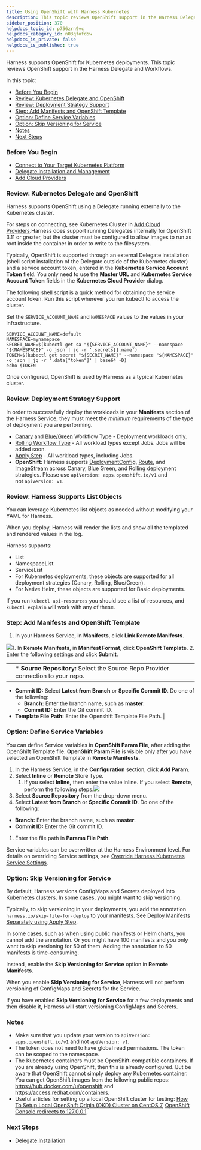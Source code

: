 ```yaml
---
title: Using OpenShift with Harness Kubernetes
description: This topic reviews OpenShift support in the Harness Delegate and Workflows.
sidebar_position: 370 
helpdocs_topic_id: p756zrn9vc
helpdocs_category_id: n03qfofd5w
helpdocs_is_private: false
helpdocs_is_published: true
---
```


Harness supports OpenShift for Kubernetes deployments. This topic reviews OpenShift support in the Harness Delegate and Workflows.

In this topic:

* [Before You Begin](https://docs.harness.io/article/p756zrn9vc-using-open-shift-with-harness-kubernetes#before_you_begin)
* [Review: Kubernetes Delegate and OpenShift](https://docs.harness.io/article/p756zrn9vc-using-open-shift-with-harness-kubernetes#review_kubernetes_delegate_and_open_shift)
* [Review: Deployment Strategy Support](https://docs.harness.io/article/p756zrn9vc-using-open-shift-with-harness-kubernetes#review_deployment_strategy_support)
* [Step: Add Manifests and OpenShift Template](https://docs.harness.io/article/p756zrn9vc-using-open-shift-with-harness-kubernetes#step_add_manifests_and_open_shift_template)
* [Option: Define Service Variables](https://docs.harness.io/article/p756zrn9vc-using-open-shift-with-harness-kubernetes#option_define_service_variables)
* [Option: Skip Versioning for Service](#option_skip_versioning_for_service)
* [Notes](https://docs.harness.io/article/p756zrn9vc-using-open-shift-with-harness-kubernetes#notes)
* [Next Steps](https://docs.harness.io/article/p756zrn9vc-using-open-shift-with-harness-kubernetes#next_steps)

### Before You Begin

* [Connect to Your Target Kubernetes Platform](/article/m383u53mp1-connect-to-your-target-kubernetes-platform)
* [Delegate Installation and Management](/article/h9tkwmkrm7-delegate-installation)
* [Add Cloud Providers](/article/whwnovprrb-cloud-providers)

### Review: Kubernetes Delegate and OpenShift

Harness supports OpenShift using a Delegate running externally to the Kubernetes cluster.

For steps on connecting, see Kubernetes Cluster in [Add Cloud Providers](/article/whwnovprrb-cloud-providers).Harness does support running Delegates internally for OpenShift 3.11 or greater, but the cluster must be configured to allow images to run as root inside the container in order to write to the filesystem.

Typically, OpenShift is supported through an external Delegate installation (shell script installation of the Delegate outside of the Kubernetes cluster) and a service account token, entered in the **Kubernetes Service Account Token** field. You only need to use the **Master URL** and **Kubernetes Service Account Token** fields in the **Kubernetes Cloud Provider** dialog.

The following shell script is a quick method for obtaining the service account token. Run this script wherever you run kubectl to access the cluster.

Set the `SERVICE_ACCOUNT_NAME` and `NAMESPACE` values to the values in your infrastructure.


```
SERVICE_ACCOUNT_NAME=default  
NAMESPACE=mynamepace  
SECRET_NAME=$(kubectl get sa "${SERVICE_ACCOUNT_NAME}" --namespace "${NAMESPACE}" -o json | jq -r '.secrets[].name')  
TOKEN=$(kubectl get secret "${SECRET_NAME}" --namespace "${NAMESPACE}" -o json | jq -r '.data["token"]' | base64 -D)  
echo $TOKEN
```
Once configured, OpenShift is used by Harness as a typical Kubernetes cluster.

### Review: Deployment Strategy Support

In order to successfully deploy the workloads in your **Manifests** section of the Harness Service, they must meet the *minimum* requirements of the type of deployment you are performing.

* [Canary](/article/2xp0oyubjj-create-a-kubernetes-canary-deployment) and [Blue/Green](/article/ukftzrngr1-create-a-kubernetes-blue-green-deployment) Workflow Type - Deployment workloads only.
* [Rolling Workflow Type](/article/dl0l34ge8l-create-a-kubernetes-rolling-deployment) - All workload types except Jobs. Jobs will be added soon.
* [​Apply Step](/article/4vjgmjcj6z-deploy-manifests-separately-using-apply-step) - All workload types, including Jobs.
* **OpenShift:** Harness supports [DeploymentConfig](https://docs.openshift.com/container-platform/4.1/applications/deployments/what-deployments-are.html), [Route](https://docs.openshift.com/enterprise/3.0/architecture/core_concepts/routes.html), and [ImageStream](https://docs.openshift.com/enterprise/3.2/architecture/core_concepts/builds_and_image_streams.html#image-streams) across Canary, Blue Green, and Rolling deployment strategies. Please use `apiVersion: apps.openshift.io/v1` and not `apiVersion: v1`.

### Review: Harness Supports List Objects

You can leverage Kubernetes list objects as needed without modifying your YAML for Harness.

When you deploy, Harness will render the lists and show all the templated and rendered values in the log.

Harness supports:

* List
* NamespaceList
* ServiceList
* For Kubernetes deployments, these objects are supported for all deployment strategies (Canary, Rolling, Blue/Green).
* For Native Helm, these objects are supported for Basic deployments.

If you run `kubectl api-resources` you should see a list of resources, and `kubectl explain` will work with any of these.

### Step: Add Manifests and OpenShift Template

1. In your Harness Service, in **Manifests**, click **Link Remote Manifests**.

![](https://files.helpdocs.io/kw8ldg1itf/articles/zrz7nstjha/1582584606916/image.png)1. In **Remote Manifests**, in **Manifest Format**, click **OpenShift Template**.
2. Enter the following settings and click **Submit**.



|  |  |
| --- | --- |
|  | * **Source Repository:** Select the Source Repo Provider connection to your repo.
* **Commit ID:** Select **Latest from Branch** or **Specific Commit ID**. Do one of the following:
	+ **Branch:** Enter the branch name, such as **master**.
	+ **Commit ID:** Enter the Git commit ID.
* **Template File** **Path:** Enter the Openshift Template File Path.
 |

### Option: Define Service Variables

You can define Service variables in **OpenShift Param File**, after adding the OpenShift Template file. **OpenShift Param File** is visible only after you have selected an OpenShift Template in **Remote Manifests**.

1. In the Harness Service, in the **Configuration** section, click **Add Param**.
2. Select **Inline** or **Remote** Store Type.
	1. If you select **Inline,** then enter the value inline. If you select **Remote**, perform the following steps.![](https://files.helpdocs.io/kw8ldg1itf/articles/p756zrn9vc/1588835880317/screenshot-2020-05-07-at-12-44-10-pm.png)
3. Select **Source Repository** from the drop-down menu.
4. Select **Latest from Branch** or **Specific Commit ID**. Do one of the following:
* **Branch:** Enter the branch name, such as **master**.
* **Commit ID:** Enter the Git commit ID.
1. Enter the file path in **Params File Path**.

Service variables can be overwritten at the Harness Environment level. For details on overriding Service settings, see [Override Harness Kubernetes Service Settings](/article/ycacqs7tlx-override-harness-kubernetes-service-settings).

### Option: Skip Versioning for Service

By default, Harness versions ConfigMaps and Secrets deployed into Kubernetes clusters. In some cases, you might want to skip versioning.

Typically, to skip versioning in your deployments, you add the annotation `harness.io/skip-file-for-deploy` to your manifests. See [Deploy Manifests Separately using Apply Step](/article/4vjgmjcj6z-deploy-manifests-separately-using-apply-step).

In some cases, such as when using public manifests or Helm charts, you cannot add the annotation. Or you might have 100 manifests and you only want to skip versioning for 50 of them. Adding the annotation to 50 manifests is time-consuming.

Instead, enable the **Skip Versioning for Service** option in **Remote Manifests**.

When you enable **Skip Versioning for Service**, Harness will not perform versioning of ConfigMaps and Secrets for the Service.

If you have enabled **Skip Versioning for Service** for a few deployments and then disable it, Harness will start versioning ConfigMaps and Secrets.

### Notes

* Make sure that you update your version to `apiVersion: apps.openshift.io/v1` and not `apiVersion: v1`.
* The token does not need to have global read permissions. The token can be scoped to the namespace.
* The Kubernetes containers must be OpenShift-compatible containers. If you are already using OpenShift, then this is already configured. But be aware that OpenShift cannot simply deploy any Kubernetes container. You can get OpenShift images from the following public repos: <https://hub.docker.com/u/openshift> and <https://access.redhat.com/containers>.
* Useful articles for setting up a local OpenShift cluster for testing: [How To Setup Local OpenShift Origin (OKD) Cluster on CentOS 7](https://computingforgeeks.com/setup-openshift-origin-local-cluster-on-centos/), [OpenShift Console redirects to 127.0.0.1](https://chrisphillips-cminion.github.io/kubernetes/2019/07/08/OpenShift-Redirect.html).

### Next Steps

* [Delegate Installation](/article/h9tkwmkrm7-delegate-installation)

